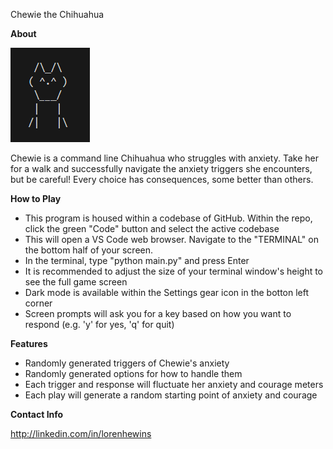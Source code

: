 Chewie the Chihuahua

**About**

![alt text](Chewie.png)


Chewie is a command line Chihuahua who struggles with anxiety.  Take her for a walk and successfully navigate the anxiety triggers she encounters, but be careful!  Every choice has consequences, some better than others.

**How to Play**
- This program is housed within a codebase of GitHub.  Within the repo, click the green "Code" button and select the active codebase
- This will open a VS Code web browser.  Navigate to the "TERMINAL" on the bottom half of your screen.
- In the terminal, type "python main.py" and press Enter
- It is recommended to adjust the size of your terminal window's height to see the full game screen
- Dark mode is available within the Settings gear icon in the botton left corner
- Screen prompts will ask you for a key based on how you want to respond (e.g. 'y' for yes, 'q' for quit)

**Features**
- Randomly generated triggers of Chewie's anxiety
- Randomly generated options for how to handle them
- Each trigger and response will fluctuate her anxiety and courage meters
- Each play will generate a random starting point of anxiety and courage

**Contact Info**

http://linkedin.com/in/lorenhewins